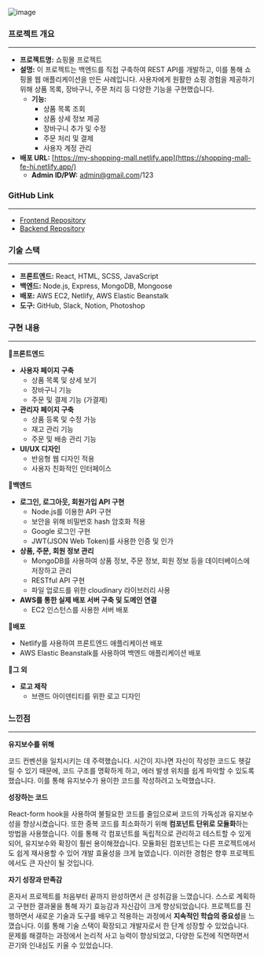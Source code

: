 ![image](https://github.com/user-attachments/assets/e51b89b2-5a20-41da-9876-c7a44aef0b91)
### **프로젝트 개요**
---
- **프로젝트명:** 쇼핑몰 프로젝트
- **설명:** 이 프로젝트는 백엔드를 직접 구축하여 REST API를 개발하고, 이를 통해 쇼핑몰 웹 애플리케이션을 만든 사례입니다. 사용자에게 원활한 쇼핑 경험을 제공하기 위해 상품 목록, 장바구니, 주문 처리 등 다양한 기능을 구현했습니다.
    - **기능:**
        - 상품 목록 조회
        - 상품 상세 정보 제공
        - 장바구니 추가 및 수정
        - 주문 처리 및 결제
        - 사용자 계정 관리
- **배포 URL:** [https://my-shopping-mall.netlify.app](https://shopping-mall-fe-hj.netlify.app/)
    - **Admin ID/PW:** admin@gmail.com/123



### **GitHub Link**
---
- [Frontend Repository](https://github.com/joooo24/shopping-mall-fe)
- [Backend Repository](https://github.com/joooo24/shopping-mall-be)



### **기술 스택**
---
- **프론트엔드:** React, HTML, SCSS, JavaScript
- **백엔드:** Node.js, Express, MongoDB, Mongoose
- **배포:** AWS EC2, Netlify, AWS Elastic Beanstalk
- **도구:** GitHub, Slack, Notion, Photoshop



### **구현 내용**
---
**🔹프론트엔드**
- **사용자 페이지 구축**
    - 상품 목록 및 상세 보기
    - 장바구니 기능
    - 주문 및 결제 기능 (가결제)
- **관리자 페이지 구축**
    - 상품 등록 및 수정 가능
    - 재고 관리 기능
    - 주문 및 배송 관리 기능
- **UI/UX 디자인**
    - 반응형 웹 디자인 적용
    - 사용자 친화적인 인터페이스

**🔹백엔드**
- **로그인, 로그아웃, 회원가입 API 구현**
    - Node.js를 이용한 API 구현
    - 보안을 위해 비밀번호 hash 암호화 적용
    - Google 로그인 구현
    - JWT(JSON Web Token)를 사용한 인증 및 인가
- **상품, 주문, 회원 정보 관리**
    - MongoDB를 사용하여 상품 정보, 주문 정보, 회원 정보 등을 데이터베이스에 저장하고 관리
    - RESTful API 구현
    - 파일 업로드를 위한 cloudinary 라이브러리 사용
- **AWS를 통한 실제 배포 서버 구축 및 도메인 연결**
    - EC2 인스턴스를 사용한 서버 배포

**🔹배포**
- Netlify를 사용하여 프론트엔드 애플리케이션 배포
- AWS Elastic Beanstalk를 사용하여 백엔드 애플리케이션 배포

**🔹그 외**
- **로고 제작**
    - 브랜드 아이덴티티를 위한 로고 디자인



### **느낀점**
---
**유지보수를 위해**

코드 컨벤션을 일치시키는 데 주력했습니다. 시간이 지나면 자신이 작성한 코드도 헷갈릴 수 있기 때문에, 코드 구조를 명확하게 하고, 에러 발생 위치를 쉽게 파악할 수 있도록 했습니다. 이를 통해 유지보수가 용이한 코드를 작성하려고 노력했습니다.

**성장하는 코드**

React-form hook을 사용하여 불필요한 코드를 줄임으로써 코드의 가독성과 유지보수성을 향상시켰습니다. 또한 중복 코드를 최소화하기 위해 **컴포넌트 단위로 모듈화**하는 방법을 사용했습니다. 이를 통해 각 컴포넌트를 독립적으로 관리하고 테스트할 수 있게 되어, 유지보수와 확장이 훨씬 용이해졌습니다. 모듈화된 컴포넌트는 다른 프로젝트에서도 쉽게 재사용할 수 있어 개발 효율성을 크게 높였습니다. 이러한 경험은 향후 프로젝트에서도 큰 자산이 될 것입니다.

**자기 성장과 만족감**

혼자서 프로젝트를 처음부터 끝까지 완성하면서 큰 성취감을 느꼈습니다. 스스로 계획하고 구현한 결과물을 통해 자기 효능감과 자신감이 크게 향상되었습니다. 프로젝트를 진행하면서 새로운 기술과 도구를 배우고 적용하는 과정에서 **지속적인 학습의 중요성**을 느꼈습니다. 이를 통해 기술 스택이 확장되고 개발자로서 한 단계 성장할 수 있었습니다. 문제를 해결하는 과정에서 논리적 사고 능력이 향상되었고, 다양한 도전에 직면하면서 끈기와 인내심도 키울 수 있었습니다.
